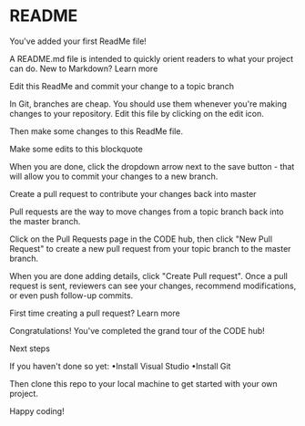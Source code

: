 # README

You've added your first ReadMe file!

A README.md file is intended to quickly orient readers to what your project can do. New to Markdown? Learn more

Edit this ReadMe and commit your change to a topic branch

In Git, branches are cheap. You should use them whenever you're making changes to your repository. Edit this file by clicking on the edit icon.

Then make some changes to this ReadMe file.


Make some edits to this blockquote

When you are done, click the dropdown arrow next to the save button - that will allow you to commit your changes to a new branch.

Create a pull request to contribute your changes back into master

Pull requests are the way to move changes from a topic branch back into the master branch.

Click on the Pull Requests page in the CODE hub, then click "New Pull Request" to create a new pull request from your topic branch to the master branch.

When you are done adding details, click "Create Pull request". Once a pull request is sent, reviewers can see your changes, recommend modifications, or even push follow-up commits.

First time creating a pull request? Learn more

Congratulations! You've completed the grand tour of the CODE hub!

Next steps

If you haven't done so yet:
•Install Visual Studio
•Install Git

Then clone this repo to your local machine to get started with your own project.

Happy coding!
